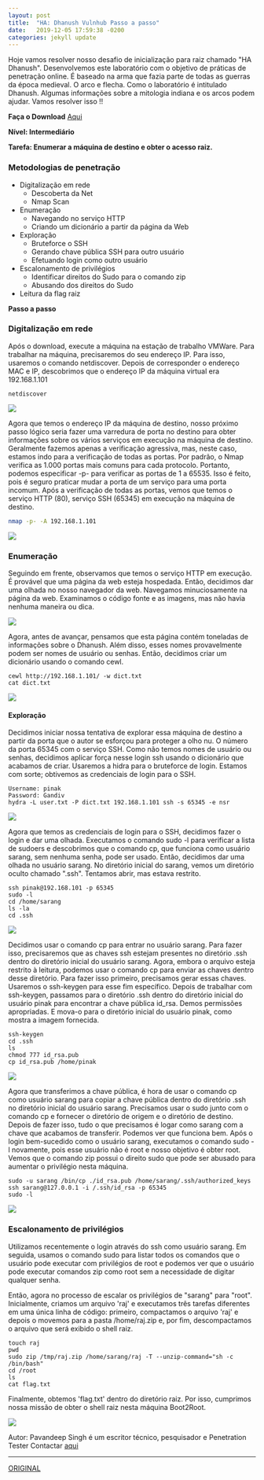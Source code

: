 ```yaml
---
layout: post
title:  "HA: Dhanush Vulnhub Passo a passo"
date:   2019-12-05 17:59:38 -0200
categories: jekyll update
---
```


Hoje vamos resolver nosso desafio de inicialização para raiz chamado "HA Dhanush". Desenvolvemos este laboratório com o objetivo de práticas de penetração online. É baseado na arma que fazia parte de todas as guerras da época medieval. O arco e flecha. Como o laboratório é intitulado Dhanush. Algumas informações sobre a mitologia indiana e os arcos podem ajudar. Vamos resolver isso !!

**Faça o Download** [Aqui](https://www.vulnhub.com/entry/ha-dhanush,396/)

**Nível: Intermediário**

**Tarefa: Enumerar a máquina de destino e obter o acesso raiz.**

### Metodologias de penetração

- Digitalização em rede
    - Descoberta da Net
    - Nmap Scan
- Enumeração
    - Navegando no serviço HTTP
    - Criando um dicionário a partir da página da Web
- Exploração
    - Bruteforce o SSH
    - Gerando chave pública SSH para outro usuário
    - Efetuando login como outro usuário
- Escalonamento de privilégios
    - Identificar direitos do Sudo para o comando zip
    - Abusando dos direitos do Sudo
- Leitura da flag raiz

**Passo a passo**

### Digitalização em rede

Após o download, execute a máquina na estação de trabalho VMWare. Para trabalhar na máquina, precisaremos do seu endereço IP. Para isso, usaremos o comando netdiscover. Depois de corresponder o endereço MAC e IP, descobrimos que o endereço IP da máquina virtual era 192.168.1.101

```
netdiscover
```

![](https://i1.wp.com/1.bp.blogspot.com/-NmgSmoTI3aA/Xd_RdjqlNZI/AAAAAAAAhs0/HlmwYc0J_9cf76oYqt3PTvOVcPhnHkOkgCLcBGAsYHQ/s1600/1.png?w=687&ssl=1)

Agora que temos o endereço IP da máquina de destino, nosso próximo passo lógico seria fazer uma varredura de porta no destino para obter informações sobre os vários serviços em execução na máquina de destino. Geralmente fazemos apenas a verificação agressiva, mas, neste caso, estamos indo para a verificação de todas as portas. Por padrão, o Nmap verifica as 1.000 portas mais comuns para cada protocolo. Portanto, podemos especificar -p- para verificar as portas de 1 a 65535. Isso é feito, pois é seguro praticar mudar a porta de um serviço para uma porta incomum. Após a verificação de todas as portas, vemos que temos o serviço HTTP (80), serviço SSH (65345) em execução na máquina de destino.

```sh
nmap -p- -A 192.168.1.101
```

![](https://i0.wp.com/1.bp.blogspot.com/-FGb8gfbyQ8Y/Xd_RdqmuJ4I/AAAAAAAAhs4/yMBTh209ccUF1HadDuYZLAS5MZebIQlagCLcBGAsYHQ/s1600/2.png?w=687&ssl=1)

### Enumeração

Seguindo em frente, observamos que temos o serviço HTTP em execução. É provável que uma página da web esteja hospedada. Então, decidimos dar uma olhada no nosso navegador da web. Navegamos minuciosamente na página da web. Examinamos o código fonte e as imagens, mas não havia nenhuma maneira ou dica.

![](https://i0.wp.com/1.bp.blogspot.com/-Y282-jlxmn4/Xd_RdWGXpDI/AAAAAAAAhsw/g74UagRC3kktypo8XG21iiel32UQ72xdACLcBGAsYHQ/s1600/3.jpg?w=687&ssl=1)

Agora, antes de avançar, pensamos que esta página contém toneladas de informações sobre o Dhanush. Além disso, esses nomes provavelmente podem ser nomes de usuário ou senhas. Então, decidimos criar um dicionário usando o comando cewl.

```
cewl http://192.168.1.101/ -w dict.txt
cat dict.txt
```

![](https://i2.wp.com/1.bp.blogspot.com/-MZuWNn5zVA8/Xd_ReHDKHgI/AAAAAAAAhs8/-dsHeIyN7EgE_e6D68ZnaFQW5OIjP5QXQCLcBGAsYHQ/s1600/4.png?w=687&ssl=1)



#### Exploração

Decidimos iniciar nossa tentativa de explorar essa máquina de destino a partir da porta que o autor se esforçou para proteger a olho nu. O número da porta 65345 com o serviço SSH. Como não temos nomes de usuário ou senhas, decidimos aplicar força nesse login ssh usando o dicionário que acabamos de criar. Usaremos a hidra para o bruteforce de login. Estamos com sorte; obtivemos as credenciais de login para o SSH.

```
Username: pinak
Password: Gandiv
hydra -L user.txt -P dict.txt 192.168.1.101 ssh -s 65345 -e nsr

```

![](https://i0.wp.com/1.bp.blogspot.com/-Hc3jJR6tjhs/Xd_ReWvlp6I/AAAAAAAAhtA/58IR_YmNECALTavbSQ1eIFGxdcPIpWauQCLcBGAsYHQ/s1600/5.png?w=687&ssl=1)

Agora que temos as credenciais de login para o SSH, decidimos fazer o login e dar uma olhada. Executamos o comando sudo -l para verificar a lista de sudoers e descobrimos que o comando cp, que funciona como usuário sarang, sem nenhuma senha, pode ser usado. Então, decidimos dar uma olhada no usuário sarang. No diretório inicial do sarang, vemos um diretório oculto chamado ".ssh". Tentamos abrir, mas estava restrito.

```
ssh pinak@192.168.101 -p 65345
sudo -l
cd /home/sarang
ls -la
cd .ssh
```

![](https://i1.wp.com/1.bp.blogspot.com/-UvGb7B1z6WA/Xd_RerRGjHI/AAAAAAAAhtE/sYVQwlHmceg2kMsaAfwbWQlqhogd1EwtACLcBGAsYHQ/s1600/6.png?w=687&ssl=1)

Decidimos usar o comando cp para entrar no usuário sarang. Para fazer isso, precisaremos que as chaves ssh estejam presentes no diretório .ssh dentro do diretório inicial do usuário sarang. Agora, embora o arquivo esteja restrito à leitura, podemos usar o comando cp para enviar as chaves dentro desse diretório. Para fazer isso primeiro, precisamos gerar essas chaves. Usaremos o ssh-keygen para esse fim específico. Depois de trabalhar com ssh-keygen, passamos para o diretório .ssh dentro do diretório inicial do usuário pinak para encontrar a chave pública id_rsa. Demos permissões apropriadas. E mova-o para o diretório inicial do usuário pinak, como mostra a imagem fornecida.

```
ssh-keygen
cd .ssh
ls
chmod 777 id_rsa.pub
cp id_rsa.pub /home/pinak
```

![](https://i1.wp.com/1.bp.blogspot.com/-5beNO_y2Hts/Xd_RfIl53ZI/AAAAAAAAhtI/jyga9pv0BcA7hBUq8dDdpkRgMWENHShLgCLcBGAsYHQ/s1600/7.png?w=687&ssl=1)

Agora que transferimos a chave pública, é hora de usar o comando cp como usuário sarang para copiar a chave pública dentro do diretório .ssh no diretório inicial do usuário sarang. Precisamos usar o sudo junto com o comando cp e fornecer o diretório de origem e o diretório de destino. Depois de fazer isso, tudo o que precisamos é logar como sarang com a chave que acabamos de transferir. Podemos ver que funciona bem. Após o login bem-sucedido como o usuário sarang, executamos o comando sudo -l novamente, pois esse usuário não é root e nosso objetivo é obter root. Vemos que o comando zip possui o direito sudo que pode ser abusado para aumentar o privilégio nesta máquina.

```
sudo -u sarang /bin/cp ./id_rsa.pub /home/sarang/.ssh/authorized_keys
ssh sarang@127.0.0.1 -i /.ssh/id_rsa -p 65345
sudo -l
```

![](https://i0.wp.com/1.bp.blogspot.com/-4wWVbk0mWaE/Xd_RfUWoRqI/AAAAAAAAhtM/jZ3E9RSUr3M-mBhv0BDZ8gJ2ZPh-kd25ACLcBGAsYHQ/s1600/8.png?w=687&ssl=1)


### Escalonamento de privilégios

Utilizamos recentemente o login através do ssh como usuário sarang. Em seguida, usamos o comando sudo para listar todos os comandos que o usuário pode executar com privilégios de root e podemos ver que o usuário pode executar comandos zip como root sem a necessidade de digitar qualquer senha.

Então, agora no processo de escalar os privilégios de "sarang" para "root". Inicialmente, criamos um arquivo 'raj' e executamos três tarefas diferentes em uma única linha de código: primeiro, compactamos o arquivo 'raj' e depois o movemos para a pasta /home/raj.zip e, por fim, descompactamos o arquivo que será exibido o shell raiz.


```
touch raj
pwd
sudo zip /tmp/raj.zip /home/sarang/raj -T --unzip-command="sh -c /bin/bash"
cd /root
ls
cat flag.txt
```

Finalmente, obtemos 'flag.txt' dentro do diretório raiz. Por isso, cumprimos nossa missão de obter o shell raiz nesta máquina Boot2Root.

![](https://i1.wp.com/1.bp.blogspot.com/-NOjCzRKtBbM/Xd_RfpoUxmI/AAAAAAAAhtQ/5nDzwxmnbkk8uHpqZKnvOo28Ly0bR1OxwCLcBGAsYHQ/s1600/9.png?w=687&ssl=1)

Autor: Pavandeep Singh  é um escritor técnico, pesquisador e Penetration Tester Contactar  [aqui](https://www.linkedin.com/in/pavandeep-singh-6b1074132)

--- 

[ORIGINAL](https://www.hackingarticles.in/ha-dhanush-vulnhub-walkthrough/)
